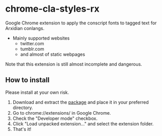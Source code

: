 # chrome-cla-styles-rx
Google Chrome extension to apply the conscript fonts to tagged text for Arxidian conlangs.

- Mainly supported websites
	- twitter.com
	- tumblr.com
	- and almost of static webpages

Note that this extension is still almost incomplete and dangerous.

## How to install
Please install at your own risk.

1. Download and extract the [package](https://github.com/qothr/chrome-cla-styles-rx/archive/master.zip) and place it in your preferred directory.
2. Go to chrome://extensions/ in Google Chrome.
3. Check the "Developer mode" checkbox.
4. Click "Load unpacked extension..." and select the extension folder.
5. That's it!
